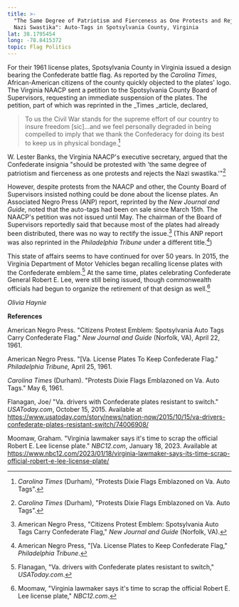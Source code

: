 ```yaml
---
title: >-
  "The Same Degree of Patriotism and Fierceness as One Protests and Rejects the
  Nazi Swastika": Auto-Tags in Spotsylvania County, Virginia
lat: 38.1795454
long: -78.8415372
topic: Flag Politics
---
```

For their 1961 license plates, Spotsylvania County in Virginia issued a design bearing the Confederate battle flag. As reported by the _Carolina Times_, African-American citizens of the county quickly objected to the plates' logo. The Virginia NAACP sent a petition to the Spotsylvania County Board of Supervisors, requesting an immediate suspension of the plates. The petition, part of which was reprinted in the _Times _article, declared,

> To us the Civil War stands for the supreme effort of our country to insure freedom \[sic\]...and we feel personally degraded in being compelled to imply that we thank the Confederacy for doing its best to keep us in physical bondage.[^1]

W. Lester Banks, the Virginia NAACP's executive secretary, argued that the Confederate insignia "should be protested with 'the same degree of patriotism and fierceness as one protests and rejects the Nazi swastika.'"[^2]

However, despite protests from the NAACP and other, the County Board of Supervisors insisted nothing could be done about the license plates. An Associated Negro Press (ANP) report, reprinted by the _New Journal and Guide_, noted that the auto-tags had been on sale since March 15th. The NAACP's petition was not issued until May. The chairman of the Board of Supervisors reportedly said that because most of the plates had already been distributed, there was no way to rectify the issue.[^3] (This ANP report was also reprinted in the _Philadelphia Tribune_ under a different title.[^4])

This state of affairs seems to have continued for over 50 years. In 2015, the Virginia Department of Motor Vehicles began recalling license plates with the Confederate emblem.[^5] At the same time, plates celebrating Confederate General Robert E. Lee, were still being issued, though commonwealth officials had begun to organize the retirement of that design as well.[^6]

_Olivia Haynie_



**References**

American Negro Press. "Citizens Protest Emblem: Spotsylvania Auto Tags Carry Confederate Flag." _New Journal and Guide_ (Norfolk, VA), April 22, 1961.

American Negro Press. "[Va. License Plates To Keep Confederate Flag." _Philadelphia Tribune,_ April 25, 1961.

_Carolina Times_ (Durham). "Protests Dixie Flags Emblazoned on Va. Auto Tags." May 6, 1961.

Flanagan, Joe/ "Va. drivers with Confederate plates resistant to switch." _USAToday.com_, October 15, 2015. Available at <https://www.usatoday.com/story/news/nation-now/2015/10/15/va-drivers-confederate-plates-resistant-switch/74006908/>

Moomaw, Graham. "Virginia lawmaker says it's time to scrap the official Robert E. Lee license plate." _NBC12.com_, January 18, 2023. Available at <https://www.nbc12.com/2023/01/18/virginia-lawmaker-says-its-time-scrap-official-robert-e-lee-license-plate/>

[^1]: _Carolina Times_ (Durham), "Protests Dixie Flags Emblazoned on Va. Auto Tags".

[^2]: _Carolina Times_ (Durham), "Protests Dixie Flags Emblazoned on Va. Auto Tags".

[^3]: American Negro Press, "Citizens Protest Emblem: Spotsylvania Auto Tags Carry Confederate Flag," _New Journal and Guide_ (Norfolk, VA).

[^4]: American Negro Press, "[Va. License Plates to Keep Confederate Flag," _Philadelphia Tribune_.

[^5]: Flanagan, "Va. drivers with Confederate plates resistant to switch," _USAToday.com_.

[^6]: Moomaw, "Virginia lawmaker says it's time to scrap the official Robert E. Lee license plate," _NBC12.com_.
